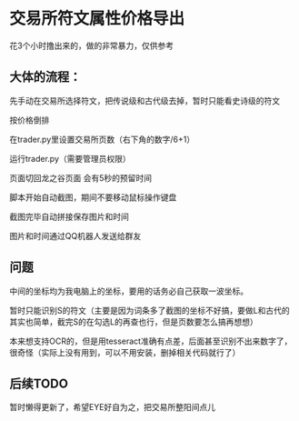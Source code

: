 # 交易所符文属性价格导出
 
花3个小时撸出来的，做的非常暴力，仅供参考

## 大体的流程：

先手动在交易所选择符文，把传说级和古代级去掉，暂时只能看史诗级的符文

按价格倒排

在trader.py里设置交易所页数（右下角的数字/6+1）

运行trader.py（需要管理员权限）

页面切回龙之谷页面 会有5秒的预留时间

脚本开始自动截图，期间不要移动鼠标操作键盘

截图完毕自动拼接保存图片和时间

图片和时间通过QQ机器人发送给群友

## 问题
中间的坐标均为我电脑上的坐标，要用的话务必自己获取一波坐标。

暂时只能识别S的符文（主要是因为词条多了截图的坐标不好搞，要做L和古代的其实也简单，截完S的在勾选L的再查也行，但是页数要怎么搞再想想）

本来想支持OCR的，但是用tesseract准确有点差，后面甚至识别不出来数字了，很奇怪（实际上没有用到，可以不用安装，删掉相关代码就行了）

## 后续TODO
暂时懒得更新了，希望EYE好自为之，把交易所整阳间点儿

